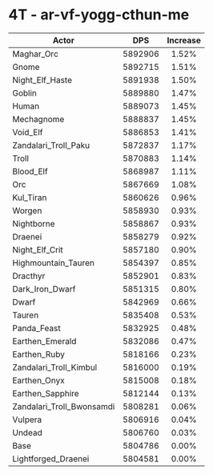 # 4T - ar-vf-yogg-cthun-me
| Actor | DPS | Increase |
|---|:---:|:---:|
|Maghar_Orc|5892906|1.52%|
|Gnome|5892715|1.51%|
|Night_Elf_Haste|5891938|1.50%|
|Goblin|5889880|1.47%|
|Human|5889073|1.45%|
|Mechagnome|5888837|1.45%|
|Void_Elf|5886853|1.41%|
|Zandalari_Troll_Paku|5872837|1.17%|
|Troll|5870883|1.14%|
|Blood_Elf|5868987|1.11%|
|Orc|5867669|1.08%|
|Kul_Tiran|5860626|0.96%|
|Worgen|5858930|0.93%|
|Nightborne|5858867|0.93%|
|Draenei|5858279|0.92%|
|Night_Elf_Crit|5857180|0.90%|
|Highmountain_Tauren|5854397|0.85%|
|Dracthyr|5852901|0.83%|
|Dark_Iron_Dwarf|5851315|0.80%|
|Dwarf|5842969|0.66%|
|Tauren|5835408|0.53%|
|Panda_Feast|5832925|0.48%|
|Earthen_Emerald|5832086|0.47%|
|Earthen_Ruby|5818166|0.23%|
|Zandalari_Troll_Kimbul|5816000|0.19%|
|Earthen_Onyx|5815008|0.18%|
|Earthen_Sapphire|5812144|0.13%|
|Zandalari_Troll_Bwonsamdi|5808281|0.06%|
|Vulpera|5806916|0.04%|
|Undead|5806760|0.03%|
|Base|5804786|0.00%|
|Lightforged_Draenei|5804581|0.00%|
